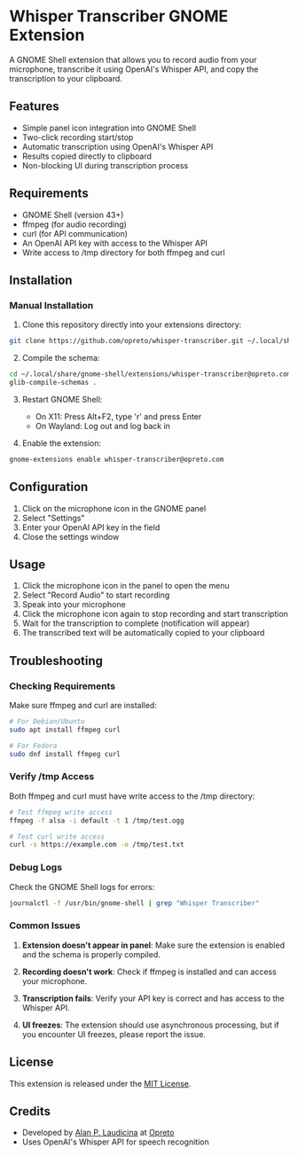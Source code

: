# Whisper Transcriber GNOME Extension

A GNOME Shell extension that allows you to record audio from your microphone, transcribe it using OpenAI's Whisper API, and copy the transcription to your clipboard.

## Features

- Simple panel icon integration into GNOME Shell
- Two-click recording start/stop
- Automatic transcription using OpenAI's Whisper API
- Results copied directly to clipboard
- Non-blocking UI during transcription process

## Requirements

- GNOME Shell (version 43+)
- ffmpeg (for audio recording)
- curl (for API communication)
- An OpenAI API key with access to the Whisper API
- Write access to /tmp directory for both ffmpeg and curl

## Installation

### Manual Installation

1. Clone this repository directly into your extensions directory:
```bash
git clone https://github.com/opreto/whisper-transcriber.git ~/.local/share/gnome-shell/extensions/whisper-transcriber@opreto.com
```

2. Compile the schema:
```bash
cd ~/.local/share/gnome-shell/extensions/whisper-transcriber@opreto.com/schemas
glib-compile-schemas .
```

3. Restart GNOME Shell:
   - On X11: Press Alt+F2, type 'r' and press Enter
   - On Wayland: Log out and log back in

4. Enable the extension:
```bash
gnome-extensions enable whisper-transcriber@opreto.com
```

## Configuration

1. Click on the microphone icon in the GNOME panel
2. Select "Settings"
3. Enter your OpenAI API key in the field
4. Close the settings window

## Usage

1. Click the microphone icon in the panel to open the menu
2. Select "Record Audio" to start recording
3. Speak into your microphone
4. Click the microphone icon again to stop recording and start transcription
5. Wait for the transcription to complete (notification will appear)
6. The transcribed text will be automatically copied to your clipboard

## Troubleshooting

### Checking Requirements

Make sure ffmpeg and curl are installed:

```bash
# For Debian/Ubuntu
sudo apt install ffmpeg curl

# For Fedora
sudo dnf install ffmpeg curl
```

### Verify /tmp Access

Both ffmpeg and curl must have write access to the /tmp directory:

```bash
# Test ffmpeg write access
ffmpeg -f alsa -i default -t 1 /tmp/test.ogg

# Test curl write access
curl -s https://example.com -o /tmp/test.txt
```

### Debug Logs

Check the GNOME Shell logs for errors:

```bash
journalctl -f /usr/bin/gnome-shell | grep "Whisper Transcriber"
```

### Common Issues

1. **Extension doesn't appear in panel**: Make sure the extension is enabled and the schema is properly compiled.

2. **Recording doesn't work**: Check if ffmpeg is installed and can access your microphone.

3. **Transcription fails**: Verify your API key is correct and has access to the Whisper API.

4. **UI freezes**: The extension should use asynchronous processing, but if you encounter UI freezes, please report the issue.

## License

This extension is released under the [MIT License](LICENSE).

## Credits

- Developed by [Alan P. Laudicina](https://alanp.ca/) at [Opreto](https://www.opreto.com/)
- Uses OpenAI's Whisper API for speech recognition
